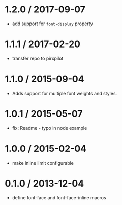 
1.2.0 / 2017-09-07
==================

 * add support for `font-display` property

1.1.1 / 2017-02-20
==================

 * transfer repo to pirxpilot

1.1.0 / 2015-09-04
==================

 * Adds support for multiple font weights and styles.

1.0.1 / 2015-05-07
==================

 * fix: Readme - typo in node example

1.0.0 / 2015-02-04
==================

 * make inline limit configurable

0.1.0 / 2013-12-04
==================

 * define font-face and font-face-inline macros

